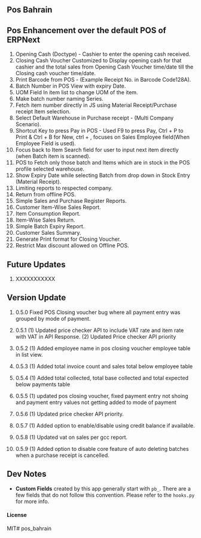 ## Pos Bahrain

## Pos Enhancement over the default POS of ERPNext

  1. Opening Cash (Doctype) - Cashier to enter the opening cash received.
  2. Closing Cash Voucher Customized to Display opening cash for that cashier and the total sales from Opening Cash Voucher time/date till the Closing cash voucher time/date.
  3. Print Barcode from POS - (Example Receipt No. in Barcode Code128A).
  4. Batch Number in POS View with expiry Date.
  5. UOM Field In item list to change UOM of the item.
  6. Make batch number naming Series.
  7. Fetch item number directly in JS using Material Receipt/Purchase receipt Item selection.
  8. Select Default Warehouse in Purchase receipt - (Multi Company Scenario).
  9. Shortcut Key to press Pay in POS - Used F9 to press Pay, Ctrl + P to Print & Ctrl + B for New, ctrl + , focuses on Sales Employee field(When Employee Field is used).
  10. Focus back to Item Search field for user to input next item directly (when Batch item is scanned).
  11. POS to Fetch only those batch and Items which are in stock in the POS profile selected warehouse.
  12. Show Expiry Date while selecting Batch from drop down in Stock Entry (Material Receipt).
  13. Limiting reports to respected company.
  14. Return from offline POS.
  15. Simple Sales and Purchase Register Reports.
  16. Customer Item-Wise Sales Report.
  17. Item Consumption Report.
  18. Item-Wise Sales Return.
  19. Simple Batch Expiry Report.
  20. Customer Sales Summary.
  21. Generate Print format for Closing Voucher.
  22. Restrict Max discount allowed on Offline POS.

## Future Updates
  1. XXXXXXXXXXX

## Version Update
  1. 0.5.0
  Fixed POS Closing voucher bug where all payment entry was grouped by mode of payment.

  2. 0.5.1
  (1) Updated price checker API to include VAT rate and item rate with VAT in API Response.
  (2) Updated Price checker API priority

  3. 0.5.2
  (1) Added employee name in pos closing voucher employee table in list view.

  4. 0.5.3
  (1) Added total invoice count and sales total below employee table

  5. 0.5.4
  (1) Added total collected, total base collected and total expected below payments table

  6. 0.5.5
  (1) updated pos closing voucher, fixed payment entry not shoing and payment entry values not getting added to mode of payment
  7. 0.5.6
  (1) Updated price checker API priority.
  8. 0.5.7
  (1) Added option to enable/disable using credit balance if available.
  9. 0.5.8
  (1) Updated vat on sales per gcc report.
  10. 0.5.9
  (1) Added option to disable core feature of auto deleting batches when a purchase receipt is cancelled.

## Dev Notes

- **Custom Fields** created by this app generally start with `pb_`. There are a few fields that do not follow this convention. Please refer to the `hooks.py` for more info.

#### License

MIT# pos_bahrain
